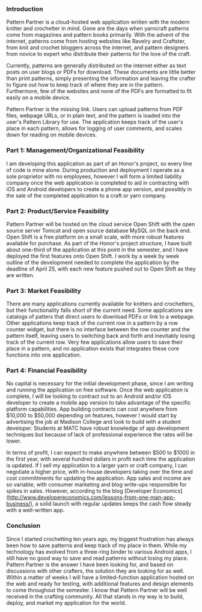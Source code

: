 ### Introduction
Pattern Partner is a cloud-hosted web application wriiten with the modern knitter and crochetter in mind. Gone are the days when yarncraft patterns come from magazines and pattern books primarily. With the advent of the internet, patterns come from hosting websites like Ravelry and Craftster, from knit and crochet bloggers across the internet, and pattern designers from novice to expert who distribute their patterns for the love of the craft.

Currently, patterns are generally distributed on the internet either as text posts on user blogs or PDFs for download. These documents are little better than print patterns, simply presenting the information and leaving the crafter to figure out how to keep track of where they are in the pattern. Furthermore, few of the websites and none of the PDFs are formatted to fit easily on a mobile device.

Pattern Partner is the missing link. Users can upload patterns from PDF files, webpage URLs, or in plain text, and the pattern is loaded into the user's Pattern Library for use. The application keeps track of the user's place in each pattern, allows for logging of user comments, and scales down for reading on mobile devices.

### Part 1: Management/Organizational Feasibility
I am developing this application as part of an Honor's project, so every line of code is mine alone. During production and deployment I operate as a sole proprietor with no employees, however I will form a limited liability company once the web application is completed to aid in contracting with iOS and Android developers to create a phone app version, and possibly in the sale of the completed application to a craft or yarn company.

### Part 2: Product/Service Feasibility
Pattern Partner will be hosted on the cloud service Open Shift with the open source server Tomcat and open source database MySQL on the back end. Open Shift is a free platform on a small scale, with more robust features available for purchase. As part of the Honor's project structure, I have built about one-third of the application at this point in the semester, and I have deployed the first features onto Open Shift. I work by a week by week outline of the development needed to complete the application by the deadline of April 25, with each new feature pushed out to Open Shift as they are written. 

### Part 3: Market Feasibility
There are many applications currently available for knitters and crochetters, but their functionality falls short of the current need. Some applications are catalogs of patters that direct users to download PDFs or link to a webpage. Other applications keep track of the current row in a pattern by a row counter widget, but there is no interface between the row counter and the pattern itself, leaving users to switching back and forth and inevitably losing track of the current row. Very few applications allow users to save their place in a pattern, and no application exists that integrates these core functions into one application. 

### Part 4: Financial Feasibility
No capital is necessary for the initial development phase, since I am writing and running the application on free software. Once the web application is complete, I will be looking to contract out to an Android and/or iOS developer to create a mobile app version to take advantage of the specific platform capabilities. App building contracts can cost anywhere from $10,000 to $50,000 depending on features, however I would start by advertising the job at Madison College and look to build with a student developer. Students at MATC have robust knowledge of app development techniques but because of lack of professional experience the rates will be lower. 

In terms of profit, I can expect to make anywhere between $500 to $1000 in the first year, with several hundred dollars in profit each time the application is updated. If I sell my application to a larger yarn or craft company, I can negotiate a higher price, with in-house developers taking over the time and cost committments for updating the application. App sales and income are so variable, with consumer marketing and blog write-ups responsible for spikes in sales. However, according to the blog [Developer Economics] (http://www.developereconomics.com/lessons-from-one-man-app-business/), a solid launch with regular updates keeps the cash flow steady with a well-written app.

### Conclusion
Since I started crochetting ten years ago, my biggest frustration has always been how to save patterns and keep track of my place in them. While my technology has evolved from a three-ring binder to various Android apps, I still have no good way to save and read patterns without losing my place. Pattern Partner is the answer I have been looking for, and based on discussions with other crafters, the solution they are looking for as well. Within a matter of weeks I will have a limited-function application hosted on the web and ready for testing, with additional features and design elements to come throughout the semester. I know that Pattern Partner will be well received in the crafting community. All that stands in my way is to build, deploy, and market my application for the world.
